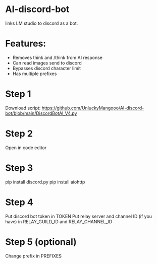 # AI-discord-bot
links LM studio to discord as a bot.

# Features:
- Removes think and /think from AI response
- Can read images send to discord
- Bypasses discord character limit
- Has multiple prefixes

# Step 1
Download script: https://github.com/UnluckyMangooo/AI-discord-bot/blob/main/DiscordBotAI_V4.py

# Step 2 
Open in code editor

# Step 3
pip install discord.py
pip install aiohttp

# Step 4
Put discord bot token in TOKEN 
Put relay server and channel ID (if you have) in RELAY_GUILD_ID and RELAY_CHANNEL_ID

# Step 5 (optional)
Change prefix in PREFIXES
